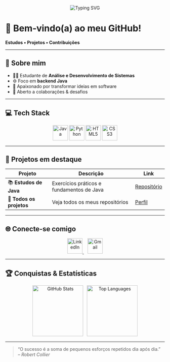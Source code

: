 <p align="center">
  <img
    src="https://readme-typing-svg.demolab.com/?font=Fira+Code&size=24&pause=1000&color=FFDD00&center=true&vCenter=true&width=700&lines=Ol%C3%A1%2C+eu+sou+o+%C3%8Dcaro+%F0%9F%91%8B;Backend+Java+%E2%9A%99%EF%B8%8F+e+apaixonado+por+tecnologia+%F0%9F%92%BB"
    alt="Typing SVG"
  />
</p>

# 🚀 Bem‑vindo(a) ao meu GitHub!  
**Estudos • Projetos • Contribuições**

---

## 👋 Sobre mim
- 🧑‍🎓 Estudante de **Análise e Desenvolvimento de Sistemas**  
- ⚙️ Foco em **backend Java**
- 🚀 Apaixonado por transformar ideias em software  
- 🤝 Aberto a colaborações & desafios  

---

## 💻 Tech Stack
<p align="center">
  <img src="https://skillicons.dev/icons?i=java"   alt="Java"   width="48"/>
  <img src="https://skillicons.dev/icons?i=python" alt="Python" width="48"/>
  <img src="https://skillicons.dev/icons?i=html"   alt="HTML5" width="48"/>
  <img src="https://skillicons.dev/icons?i=css"    alt="CSS3"  width="48"/>
</p>

---

## 🚧 Projetos em destaque
| Projeto                 | Descrição                                  | Link                                                        |
|-------------------------|--------------------------------------------|-------------------------------------------------------------|
| 📚 **Estudos de Java**  | Exercícios práticos e fundamentos de Java  | [Repositório](https://github.com/IcaroLyra/Estudos-De-Java) |
| 🔗 **Todos os projetos**| Veja todos os meus repositórios            | [Perfil](https://github.com/IcaroLyra?tab=repositories)     |

---

## 🌐 Conecte‑se comigo
<p align="center">
  <a href="https://www.linkedin.com/in/icarolrt/" target="_blank">
    <img src="https://skillicons.dev/icons?i=linkedin" alt="LinkedIn" width="48"/>
  </a>
  &nbsp;&nbsp;
  <a href="mailto:icarolyrarangeltercio@gmail.com">
    <img src="https://skillicons.dev/icons?i=gmail" alt="Gmail" width="48"/>
  </a>
</p>

---

## 🏆 Conquistas & Estatísticas
<p align="center">
  <img
    src="https://github-readme-stats.vercel.app/api?username=IcaroLyra&show_icons=true&theme=dark&hide_border=true&include_all_commits=true&count_private=true"
    height="160" alt="GitHub Stats"
  />
  &nbsp;
  <img
    src="https://github-readme-stats.vercel.app/api/top-langs/?username=IcaroLyra&layout=compact&theme=dark&hide_border=true"
    height="160" alt="Top Languages"
  />
</p>

---

> “O sucesso é a soma de pequenos esforços repetidos dia após dia.”  
> *– Robert Collier*
